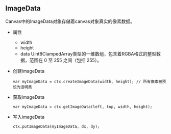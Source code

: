 ## ImageData

Canvas中的ImageData对象存储着canvas对象真实的像素数据。

* 属性

  - width
  - height
  - data Uint8ClampedArray类型的一维数组，包含着RGBA格式的整型数据，范围在 0 至 255 之间（包括 255）。

* 创建imageData

  `var myImageData = ctx.createImageData(width, height); // 所有像素被预设为透明黑`

* 获取imageData

  `var myImageData = ctx.getImageData(left, top, width, height);`

* 写入imageData

  `ctx.putImageData(myImageData, dx, dy);`
